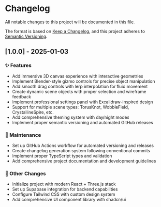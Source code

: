 # Changelog

All notable changes to this project will be documented in this file.

The format is based on [Keep a Changelog](https://keepachangelog.com/en/1.0.0/),
and this project adheres to [Semantic Versioning](https://semver.org/spec/v2.0.0.html).

## [1.0.0] - 2025-01-03

### ✨ Features

- Add immersive 3D canvas experience with interactive geometries
- Implement Blender-style gizmo controls for precise object manipulation  
- Add smooth drag controls with lerp interpolation for fluid movement
- Create dynamic scene objects with proper selection and wireframe feedback
- Implement professional settings panel with Excalidraw-inspired design
- Support for multiple scene types: TorusKnot, WobbleField, CrystallineSpire, etc.
- Add comprehensive theming system with day/night modes
- Implement proper semantic versioning and automated GitHub releases

### 🔧 Maintenance

- Set up GitHub Actions workflow for automated versioning and releases
- Create changelog generation system following conventional commits
- Implement proper TypeScript types and validation
- Add comprehensive project documentation and development guidelines

### 📝 Other Changes

- Initialize project with modern React + Three.js stack
- Set up Supabase integration for backend capabilities
- Configure Tailwind CSS with custom design system
- Add comprehensive UI component library with shadcn/ui